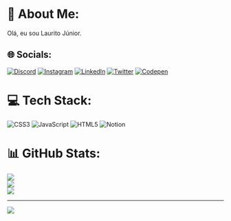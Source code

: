 # 💫 About Me:
Olá, eu sou Laurito Júnior.


## 🌐 Socials:
[![Discord](https://img.shields.io/badge/Discord-%237289DA.svg?logo=discord&logoColor=white)](https://discord.gg/Laurito#7502) [![Instagram](https://img.shields.io/badge/Instagram-%23E4405F.svg?logo=Instagram&logoColor=white)](https://instagram.com/laurito_jr) [![LinkedIn](https://img.shields.io/badge/LinkedIn-%230077B5.svg?logo=linkedin&logoColor=white)](https://linkedin.com/in/lauritom) [![Twitter](https://img.shields.io/badge/Twitter-%231DA1F2.svg?logo=Twitter&logoColor=white)](https://twitter.com/@LauritoJunior17) [![Codepen](https://img.shields.io/badge/Codepen-000000?style=for-the-badge&logo=codepen&logoColor=white)](https://codepen.io/laurito) 

# 💻 Tech Stack:
![CSS3](https://img.shields.io/badge/css3-%231572B6.svg?style=for-the-badge&logo=css3&logoColor=white) ![JavaScript](https://img.shields.io/badge/javascript-%23323330.svg?style=for-the-badge&logo=javascript&logoColor=%23F7DF1E) ![HTML5](https://img.shields.io/badge/html5-%23E34F26.svg?style=for-the-badge&logo=html5&logoColor=white) ![Notion](https://img.shields.io/badge/Notion-%23000000.svg?style=for-the-badge&logo=notion&logoColor=white)
# 📊 GitHub Stats:
![](https://github-readme-stats.vercel.app/api?username=laur1to&theme=chartreuse-dark&hide_border=false&include_all_commits=true&count_private=true)<br/>
![](https://github-readme-streak-stats.herokuapp.com/?user=laur1to&theme=chartreuse-dark&hide_border=false)<br/>
![](https://github-readme-stats.vercel.app/api/top-langs/?username=laur1to&theme=chartreuse-dark&hide_border=false&include_all_commits=true&count_private=true&layout=compact)

---
[![](https://visitcount.itsvg.in/api?id=laur1to&icon=5&color=6)](https://visitcount.itsvg.in)

<!-- Proudly created with GPRM ( https://gprm.itsvg.in ) -->
